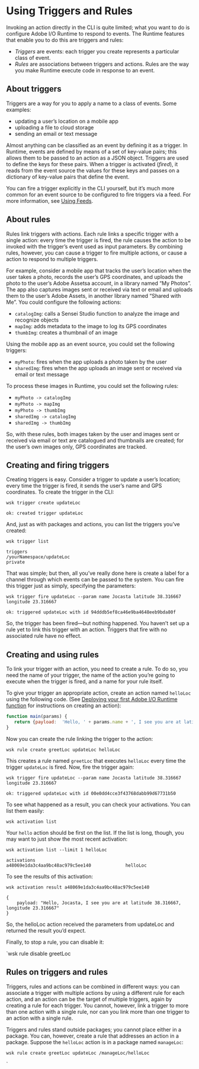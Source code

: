 # Using Triggers and Rules

Invoking an action directly in the CLI is quite limited; what you want to do is configure Adobe I/O Runtime to respond to events. The Runtime features that enable you to do this are triggers and rules:

* _Triggers_ are events: each trigger you create represents a particular class of event.
* _Rules_ are associations between triggers and actions. Rules are the way you make Runtime execute code in response to an event.

## About triggers
Triggers are a way for you to apply a name to a class of events. Some examples:

* updating a user&rsquo;s location on a mobile app
* uploading a file to cloud storage
* sending an email or text message

Almost anything can be classified as an event by defining it as a trigger. In Runtime, events are defined by means of a set of key-value pairs; this allows them to be passed to an action as a JSON object. Triggers are used to define the keys for these pairs. When a trigger is activated (_fired_), it reads from the event source the values for these keys and passes on a dictionary of key-value pairs that define the event.

You can fire a trigger explicitly in the CLI yourself, but it&rsquo;s much more common for an event source to be configured to fire triggers via a feed. For more information, see [Using Feeds](feeds.md "Using feeds").

## About rules
Rules link triggers with actions. Each rule links a specific trigger with a single action: every time the trigger is fired, the rule causes the action to be invoked with the trigger&rsquo;s event used as input parameters. By combining rules, however, you can cause a trigger to fire multiple actions, or cause a action to respond to multiple triggers. 

For example, consider a mobile app that tracks the user&rsquo;s location when the user takes a photo, records the user&rsquo;s GPS coordinates, and uploads the photo to the user&rsquo;s Adobe Assetsa account, in a library named &ldquo;My Photos&rdquo;. The app also captures images sent or received via text or email and uploads them to the user&rsquo;s Adobe Assets, in another library named &ldquo;Shared with Me&rdquo;. You could configure the following actions:

* `catalogImg`: calls a Sensei Studio function to analyze the image and recognize objects
* `mapImg`: adds metadata to the image to log its GPS coordinates
* `thumbImg`: creates a thumbnail of an image

Using the mobile app as an event source, you could set the following triggers:

* `myPhoto`: fires when the app uploads a photo taken by the user
* `sharedImg`: fires when the app uploads an image sent or received via email or text message

To process these images in Runtime, you could set the following rules:

* `myPhoto -> catalogImg`
* `myPhoto -> mapImg`
* `myPhoto -> thumbImg`
* `sharedImg -> catalogImg`
* `sharedImg -> thumbImg`

So, with these rules, both images taken by the user and images sent or received via email or text are catalogued and thumbnails are created; for the user&rsquo;s own images only, GPS coordinates are tracked.

## Creating and firing triggers
Creating triggers is easy. Consider a trigger to update a user&rsquo;s location; every time the trigger is fired, it sends the user&rsquo;s name and GPS coordinates. To create the trigger in the CLI:

`wsk trigger create updateLoc`

```
ok: created trigger updateLoc
```

And, just as with packages and actions, you can list the triggers you&rsquo;ve created:

`wsk trigger list`

```
triggers
/yourNamespace/updateLoc                                              private
```

That was simple; but then, all you&rsquo;ve really done here is create a label for a channel through which events can be passed to the system. You can fire this trigger just as simply, specifying the parameters:

`wsk trigger fire updateLoc --param name Jocasta latitude 38.316667 longitude 23.316667`

```
ok: triggered updateLoc with id 94dddb5ef8ca46e9ba4648eeb9bda80f
```

So, the trigger has been fired&mdash;but nothing happened. You haven&rsquo;t set up a rule yet to link this trigger with an action. Triggers that fire with no associated rule have no effect.

## Creating and using rules
To link your trigger with an action, you need to create a rule. To do so, you need the name of your trigger, the name of the action you&rsquo;re going to execute when the trigger is fired, and a name for your rule itself. 

To give your trigger an appropriate action, create an action named `helloLoc` using the following code. (See [Deploying your first Adobe I/O Runtime function](../gettingstarted/deploy.md "Deploying your first function") for instructions on creating an action):

```js
function main(params) {
   return {payload:  'Hello, ' + params.name + ', I see you are at latitude ' + params.latitude ', longitude ' + params.longitude };
}
```

Now you can create the rule linking the trigger to the action:

`wsk rule create greetLoc updateLoc helloLoc`

This creates a rule named `greetLoc` that executes `helloLoc` every time the trigger `updateLoc` is fired. Now, fire the trigger again:

`wsk trigger fire updateLoc --param name Jocasta latitude 38.316667 longitude 23.316667`

```
ok: triggered updateLoc with id 00e0dd4cce3f43768dabb99d67731b50
```

To see what happened as a result, you can check your activations. You can list them easily:

`wsk activation list`

Your `hello` action should be first on the list. If the list is long, though, you may want to just show the most recent activation:

`wsk activation list --limit 1 helloLoc`

```
activations
a48069e1da3c4aa9bc48ac979c5ee140             helloLoc
```
To see the results of this activation:

`wsk activation result a48069e1da3c4aa9bc48ac979c5ee140`
```
{
    payload: "Hello, Jocasta, I see you are at latitude 38.316667, longitude 23.316667"
}
```

So, the helloLoc action received the parameters from updateLoc and returned the result you&rsquo;d expect.

Finally, to stop a rule, you can disable it:

`wsk rule disable greetLoc

## Rules on triggers and rules
Triggers, rules and actions can be combined in different ways: you can associate a trigger with multiple actions by using a different rule for each action, and an action can be the target of multiple triggers, again by creating a rule for each trigger. You cannot, however, link a trigger to more than one action with a single rule, nor can you link more than one trigger to an action with a single rule.

Triggers and rules stand outside packages; you cannot place either in a package. You can, however, create a rule that addresses an action in a package. Suppose the `helloLoc` action is in a package named `manageLoc`:

`wsk rule create greetLoc updateLoc /manageLoc/helloLoc`

`




